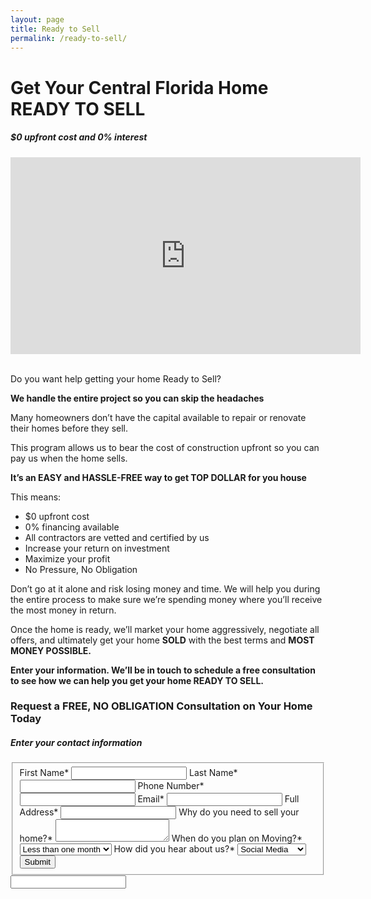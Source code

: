 ```yaml
---
layout: page
title: Ready to Sell
permalink: /ready-to-sell/
---
```

<div class="recruiting-page">
<h1 class="join-us">Get Your Central Florida Home READY TO SELL</h1>
<h5 class="join-us-subtitle">$0 upfront cost and 0% interest</h5>

<div class="whitespace"></div>

<div class="col-md-6">
<center><iframe width="560" height="315" src="https://www.youtube.com/embed/sgb08ZmkBJo" title="YouTube video player" frameborder="0" allow="accelerometer; autoplay; clipboard-write; encrypted-media; gyroscope; picture-in-picture" allowfullscreen></iframe></center>
<br />
<p>Do you want help getting your home Ready to Sell?</p>

<p><strong>We handle the entire project so you can skip the headaches</strong></p>

<p>Many homeowners don’t have the capital available to repair or renovate their homes before they sell.</p>

<p>This program allows us to bear the cost of construction upfront so you can pay us when the home sells.</p>

<p><strong>It’s an EASY and HASSLE-FREE way to get TOP DOLLAR for you house</strong></p>

<p>This means:
<ul class="indent">
  <li>$0 upfront cost</li>
  <li>0% financing available</li>
  <li>All contractors are vetted and certified by us</li>
  <li>Increase your return on investment</li>
  <li>Maximize your profit</li>
  <li>No Pressure, No Obligation</li>
</ul></p>

<p>Don’t go at it alone and risk losing money and time. We will help you during the entire process to make sure we’re spending money where you’ll receive the most money in return.</p>

<p>Once the home is ready, we’ll market your home aggressively, negotiate all offers, and ultimately get your home <strong>SOLD</strong> with the best terms and <strong>MOST MONEY POSSIBLE.</strong></p>

<p><strong>Enter your information. We’ll be in touch to schedule a free consultation to see how we can help you get your home READY TO SELL.</strong></p>



</div>

<div class="col-md-6">
  <h3 class="join-us center">Request a FREE, NO OBLIGATION Consultation on Your Home Today</h3>
  <h5 class="join-us-subtitle center">Enter your contact information</h5>

  <form method="post" class="home-value cta-forms" action="/thankyou" id="ready-to-sell-form">
  					<fieldset>
              <label for="firstname">First Name*</label> <input type="text" required="" name="firstname" />
  						<label for="lastname">Last Name*</label> <input type="text" required="" name="lastname" />
  						<label for="phone">Phone Number* </label> <input type="tel" name="phone" required="" />
  						 <label for="email">Email*</label> <input type="text" name="email" required="" />
  						 <label for="address">Full Address* </label> <input type="text" name="address" required="" />
  						<label for="message">Why do you need to sell your home?* </label><textarea name="message" required=""></textarea>
              <label for="when">When do you plan on Moving?*</label>
              <select name="when" required="">
                  <option value="Less than one month" selected="selected">
                      Less than one month
                  </option>
                  <option value="1-3 months">
                      1-3 months
                  </option>
                  <option value="3-6 months">
                      3-6 months
                  </option>
                  <option value="6 months+">
                      6 months+
                  </option>
              </select>
              <label for="how">How did you hear about us?*</label>
              <select name="how" required="">
                  <option value="Social Media" selected="selected">
                      Social Media
                  </option>
                  <option value="Email">
                      Email
                  </option>
                  <option value="Letter Mail">
                      Letter Mail
                  </option>
                  <option value="Word of Mouth">
                      Word of Mouth
                  </option>
                  <option value="Other">
                      Other
                  </option>
              </select>
  						<button class="g-recaptcha" data-sitekey="{{site.data.settings.forms.sitekey}}" data-callback='onReadyToSellSubmit' data-badge="bottomleft">Submit</button></fieldset>
  					<div class="hidden"><input type="hidden" value="offer@rodriguezteamsells.com" name="_to" /> <input type="hidden" value="Message from your Ready to Sell Landing Page" name="_subject" /> <input type="text" name="_gotcha" /></div>
  				</form>
  </div>
</div>
